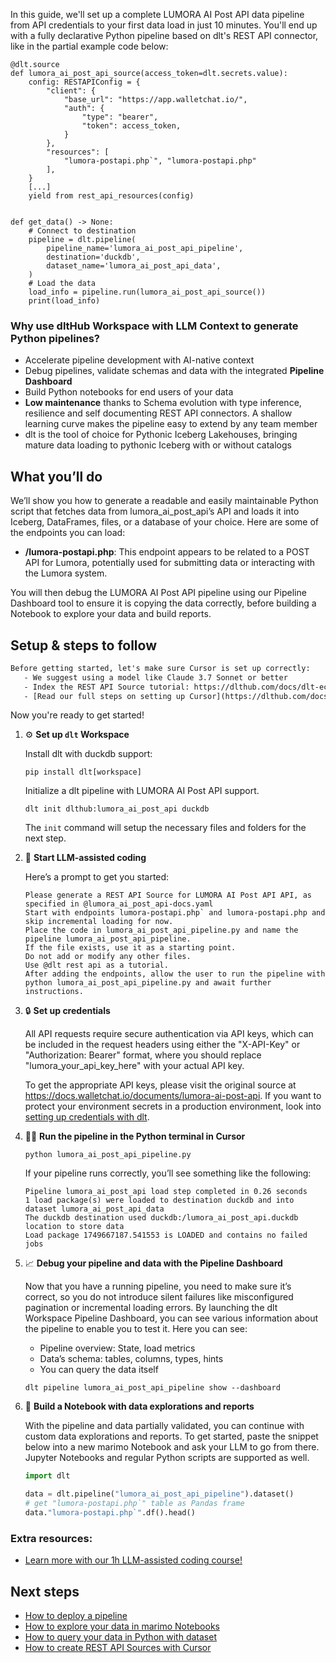 In this guide, we'll set up a complete LUMORA AI Post API data pipeline from API credentials to your first data load in just 10 minutes. You'll end up with a fully declarative Python pipeline based on dlt's REST API connector, like in the partial example code below:

```python-outcome
@dlt.source
def lumora_ai_post_api_source(access_token=dlt.secrets.value):
    config: RESTAPIConfig = {
        "client": {
            "base_url": "https://app.walletchat.io/",
            "auth": {
                "type": "bearer",
                "token": access_token,
            }
        },
        "resources": [
            "lumora-postapi.php`", "lumora-postapi.php"
        ],
    }
    [...]
    yield from rest_api_resources(config)


def get_data() -> None:
    # Connect to destination
    pipeline = dlt.pipeline(
        pipeline_name='lumora_ai_post_api_pipeline',
        destination='duckdb',
        dataset_name='lumora_ai_post_api_data', 
    )
    # Load the data
    load_info = pipeline.run(lumora_ai_post_api_source())
    print(load_info) 
```

### Why use dltHub Workspace with LLM Context to generate Python pipelines?

- Accelerate pipeline development with AI-native context
- Debug pipelines, validate schemas and data with the integrated **Pipeline Dashboard**
- Build Python notebooks for end users of your data
- **Low maintenance** thanks to Schema evolution with type inference, resilience and self documenting REST API connectors. A shallow learning curve makes the pipeline easy to extend by any team member
- dlt is the tool of choice for Pythonic Iceberg Lakehouses, bringing mature data loading to pythonic Iceberg with or without catalogs

## What you’ll do

We’ll show you how to generate a readable and easily maintainable Python script that fetches data from lumora_ai_post_api’s API and loads it into Iceberg, DataFrames, files, or a database of your choice. Here are some of the endpoints you can load:

- **/lumora-postapi.php**: This endpoint appears to be related to a POST API for Lumora, potentially used for submitting data or interacting with the Lumora system.

You will then debug the LUMORA AI Post API pipeline using our Pipeline Dashboard tool to ensure it is copying the data correctly, before building a Notebook to explore your data and build reports.

## Setup & steps to follow

```default
Before getting started, let's make sure Cursor is set up correctly:
   - We suggest using a model like Claude 3.7 Sonnet or better
   - Index the REST API Source tutorial: https://dlthub.com/docs/dlt-ecosystem/verified-sources/rest_api/ and add it to context as **@dlt rest api**
   - [Read our full steps on setting up Cursor](https://dlthub.com/docs/dlt-ecosystem/llm-tooling/cursor-restapi#23-configuring-cursor-with-documentation)
```

Now you're ready to get started!

1. ⚙️ **Set up `dlt` Workspace**
    
    Install dlt with duckdb support:
    ```shell
    pip install dlt[workspace]
    ```

    Initialize a dlt pipeline with LUMORA AI Post API support.
    ```shell
    dlt init dlthub:lumora_ai_post_api duckdb
    ```

    The `init` command will setup the necessary files and folders for the next step.
    
2. 🤠 **Start LLM-assisted coding**
    
    Here’s a prompt to get you started:
    
    ```prompt
    Please generate a REST API Source for LUMORA AI Post API API, as specified in @lumora_ai_post_api-docs.yaml 
    Start with endpoints lumora-postapi.php` and lumora-postapi.php and skip incremental loading for now. 
    Place the code in lumora_ai_post_api_pipeline.py and name the pipeline lumora_ai_post_api_pipeline. 
    If the file exists, use it as a starting point. 
    Do not add or modify any other files. 
    Use @dlt rest api as a tutorial. 
    After adding the endpoints, allow the user to run the pipeline with python lumora_ai_post_api_pipeline.py and await further instructions.
    ```

    
3. 🔒 **Set up credentials** 
    
    All API requests require secure authentication via API keys, which can be included in the request headers using either the "X-API-Key" or "Authorization: Bearer" format, where you should replace "lumora_your_api_key_here" with your actual API key.
    
    To get the appropriate API keys, please visit the original source at https://docs.walletchat.io/documents/lumora-ai-post-api.
    If you want to protect your environment secrets in a production environment, look into [setting up credentials with dlt](https://dlthub.com/docs/walkthroughs/add_credentials).
    
4. 🏃‍♀️ **Run the pipeline in the Python terminal in Cursor**
    
    ```shell
    python lumora_ai_post_api_pipeline.py
    ```
    
    If your pipeline runs correctly, you’ll see something like the following:
    
    ```shell
    Pipeline lumora_ai_post_api load step completed in 0.26 seconds
    1 load package(s) were loaded to destination duckdb and into dataset lumora_ai_post_api_data
    The duckdb destination used duckdb:/lumora_ai_post_api.duckdb location to store data
    Load package 1749667187.541553 is LOADED and contains no failed jobs
    ```
    
5. 📈 **Debug your pipeline and data with the Pipeline Dashboard**

    Now that you have a running pipeline, you need to make sure it’s correct, so you do not introduce silent failures like misconfigured pagination or incremental loading errors. By launching the dlt Workspace Pipeline Dashboard, you can see various information about the pipeline to enable you to test it. Here you can see:
    - Pipeline overview: State, load metrics
    - Data’s schema: tables, columns, types, hints
    - You can query the data itself
    
    ```shell
    dlt pipeline lumora_ai_post_api_pipeline show --dashboard
    ```
    
6. 🐍 **Build a Notebook with data explorations and reports**

    With the pipeline and data partially validated, you can continue with custom data explorations and reports. To get started, paste the snippet below into a new marimo Notebook and ask your LLM to go from there. Jupyter Notebooks and regular Python scripts are supported as well.

    
    ```python
    import dlt

   data = dlt.pipeline("lumora_ai_post_api_pipeline").dataset()
   # get "lumora-postapi.php`" table as Pandas frame
   data."lumora-postapi.php`".df().head()
    ```

### Extra resources:

- [Learn more with our 1h LLM-assisted coding course!](https://www.youtube.com/watch?v=GGid70rnJuM)

## Next steps

- [How to deploy a pipeline](https://dlthub.com/docs/walkthroughs/deploy-a-pipeline)
- [How to explore your data in marimo Notebooks](https://dlthub.com/docs/general-usage/dataset-access/marimo)
- [How to query your data in Python with dataset](https://dlthub.com/docs/general-usage/dataset-access/dataset)
- [How to create REST API Sources with Cursor](https://dlthub.com/docs/dlt-ecosystem/llm-tooling/cursor-restapi)